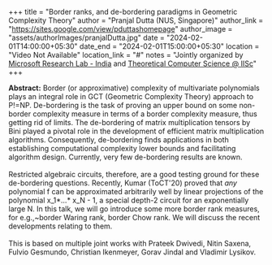 +++
title = "Border ranks, and de-bordering paradigms in Geometric Complexity Theory"
author = "Pranjal Dutta (NUS, Singapore)"
author_link = "https://sites.google.com/view/pduttashomepage"
author_image = "assets/authorImages/pranjalDutta.jpg"
date = "2024-02-01T14:00:00+05:30"
date_end = "2024-02-01T15:00:00+05:30"
location = "Video Not Available"
location_link = "#"
notes = "Jointly organized by <a href = "https://www.microsoft.com/en-us/research/lab/microsoft-research-india/" target= "_blank">Microsoft Research Lab - India</a> and <a href='https://www.csa.iisc.ac.in/theoretical-computer-science/' target= "_blank">Theoretical Computer Science @ IISc</a>"
+++

<b>Abstract:</b>
Border (or approximative) complexity of multivariate polynomials plays an integral role in GCT (Geometric Complexity 
Theory) approach to P!=NP.  De-bordering is the task of proving an upper bound on some non-border complexity measure 
in terms of a border complexity measure, thus getting rid of limits. The de-bordering of matrix multiplication tensors 
by Bini played a pivotal role in the development of efficient matrix multiplication algorithms. Consequently, 
de-bordering finds applications in both establishing computational complexity lower bounds and facilitating algorithm 
design. Currently, very few de-bordering results are known. 
<br><br>
Restricted algebraic circuits, therefore, are a good testing ground for these de-bordering questions. Recently, 
Kumar (ToCT'20)  proved that *any* polynomial f can be approximated arbitrarily well by linear projections of the 
polynomial x_1*...* x_N - 1, a special depth-2 circuit for an exponentially large N. In this talk, we will go 
introduce some more border rank measures, for e.g.,~border Waring rank, border Chow rank. We will discuss the 
recent developments relating to them.
<br><br>
This is based on multiple joint works with Prateek Dwivedi, Nitin Saxena, Fulvio Gesmundo, Christian Ikenmeyer, 
Gorav Jindal and Vladimir Lysikov.
